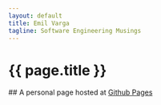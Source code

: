 ```yaml
---
layout: default
title: Emil Varga
tagline: Software Engineering Musings
---
```

# {{ page.title }}

## A personal page hosted at [Github Pages](https://github.com/cogitor/cogitor.github.io)
